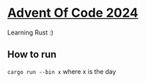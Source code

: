 # [Advent Of Code 2024](https://adventofcode.com/2024)

Learning Rust :)

## How to run
`cargo run --bin x` where x is the day
